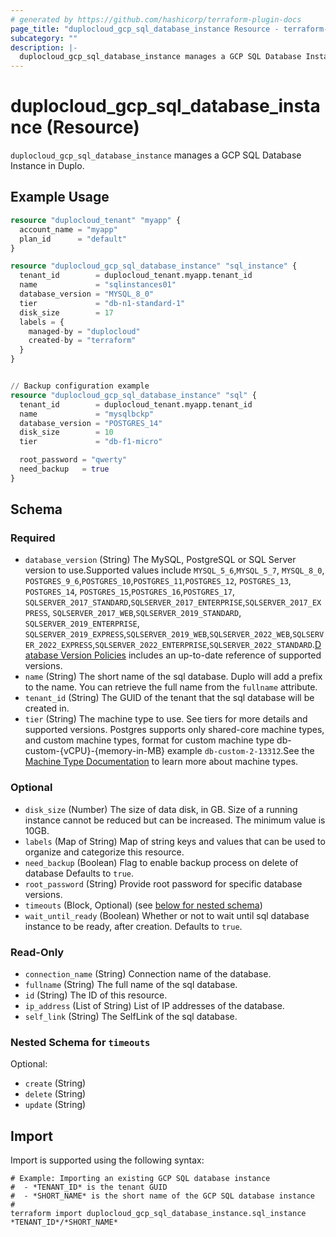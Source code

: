 ```yaml
---
# generated by https://github.com/hashicorp/terraform-plugin-docs
page_title: "duplocloud_gcp_sql_database_instance Resource - terraform-provider-duplocloud"
subcategory: ""
description: |-
  duplocloud_gcp_sql_database_instance manages a GCP SQL Database Instance in Duplo.
---
```


# duplocloud_gcp_sql_database_instance (Resource)

`duplocloud_gcp_sql_database_instance` manages a GCP SQL Database Instance in Duplo.

## Example Usage

```terraform
resource "duplocloud_tenant" "myapp" {
  account_name = "myapp"
  plan_id      = "default"
}

resource "duplocloud_gcp_sql_database_instance" "sql_instance" {
  tenant_id        = duplocloud_tenant.myapp.tenant_id
  name             = "sqlinstances01"
  database_version = "MYSQL_8_0"
  tier             = "db-n1-standard-1"
  disk_size        = 17
  labels = {
    managed-by = "duplocloud"
    created-by = "terraform"
  }
}


// Backup configuration example
resource "duplocloud_gcp_sql_database_instance" "sql" {
  tenant_id        = duplocloud_tenant.myapp.tenant_id
  name             = "mysqlbckp"
  database_version = "POSTGRES_14"
  disk_size        = 10
  tier             = "db-f1-micro"

  root_password = "qwerty"
  need_backup   = true
}
```

<!-- schema generated by tfplugindocs -->
## Schema

### Required

- `database_version` (String) The MySQL, PostgreSQL or SQL Server version to use.Supported values include `MYSQL_5_6`,`MYSQL_5_7`, `MYSQL_8_0`, `POSTGRES_9_6`,`POSTGRES_10`,`POSTGRES_11`,`POSTGRES_12`, `POSTGRES_13`, `POSTGRES_14`, `POSTGRES_15`,`POSTGRES_16`,`POSTGRES_17`, `SQLSERVER_2017_STANDARD`,`SQLSERVER_2017_ENTERPRISE`,`SQLSERVER_2017_EXPRESS`, `SQLSERVER_2017_WEB`,`SQLSERVER_2019_STANDARD`, `SQLSERVER_2019_ENTERPRISE`, `SQLSERVER_2019_EXPRESS`,`SQLSERVER_2019_WEB`,`SQLSERVER_2022_WEB`,`SQLSERVER_2022_EXPRESS`,`SQLSERVER_2022_ENTERPRISE`,`SQLSERVER_2022_STANDARD`.[Database Version Policies](https://cloud.google.com/sql/docs/db-versions) includes an up-to-date reference of supported versions.
- `name` (String) The short name of the sql database.  Duplo will add a prefix to the name.  You can retrieve the full name from the `fullname` attribute.
- `tenant_id` (String) The GUID of the tenant that the sql database will be created in.
- `tier` (String) The machine type to use. See tiers for more details and supported versions. Postgres supports only shared-core machine types, and custom machine types, format for custom machine type db-custom-{vCPU}-{memory-in-MB} example `db-custom-2-13312`.See the [Machine Type Documentation](https://cloud.google.com/compute/docs/machine-resource) to learn more about machine types.

### Optional

- `disk_size` (Number) The size of data disk, in GB. Size of a running instance cannot be reduced but can be increased. The minimum value is 10GB.
- `labels` (Map of String) Map of string keys and values that can be used to organize and categorize this resource.
- `need_backup` (Boolean) Flag to enable backup process on delete of database Defaults to `true`.
- `root_password` (String) Provide root password for specific database versions.
- `timeouts` (Block, Optional) (see [below for nested schema](#nestedblock--timeouts))
- `wait_until_ready` (Boolean) Whether or not to wait until sql database instance to be ready, after creation. Defaults to `true`.

### Read-Only

- `connection_name` (String) Connection name of the database.
- `fullname` (String) The full name of the sql database.
- `id` (String) The ID of this resource.
- `ip_address` (List of String) List of IP addresses of the database.
- `self_link` (String) The SelfLink of the sql database.

<a id="nestedblock--timeouts"></a>
### Nested Schema for `timeouts`

Optional:

- `create` (String)
- `delete` (String)
- `update` (String)

## Import

Import is supported using the following syntax:

```shell
# Example: Importing an existing GCP SQL database instance
#  - *TENANT_ID* is the tenant GUID
#  - *SHORT_NAME* is the short name of the GCP SQL database instance
#
terraform import duplocloud_gcp_sql_database_instance.sql_instance *TENANT_ID*/*SHORT_NAME*
```
